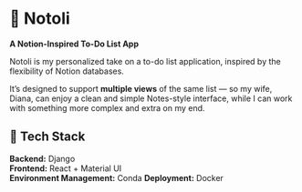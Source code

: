 # 📝 Notoli  
**A Notion-Inspired To-Do List App**

Notoli is my personalized take on a to-do list application, inspired by the flexibility of Notion databases.

It’s designed to support **multiple views** of the same list — so my wife, Diana, can enjoy a clean and simple Notes-style interface, while I can work with something more complex and extra on my end.

## 🚀 Tech Stack

**Backend:** Django  
**Frontend:** React + Material UI  
**Environment Management:** Conda
**Deployment:** Docker
